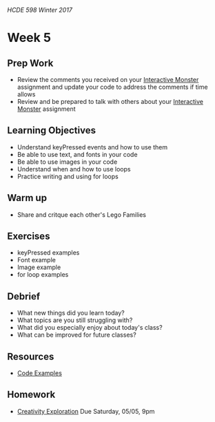 _HCDE 598 Winter 2017_

# Week 5

## Prep Work
* Review the comments you received on your [Interactive Monster](../week4/homework/interactive-monster.md) assignment and update your code to address the comments if time allows
* Review and be prepared to talk with others about your [Interactive Monster](../week4/homework/interactive-monster.md) assignment

## Learning Objectives
* Understand keyPressed events and how to use them
* Be able to use text, and fonts in your code
* Be able to use images in your code
* Understand when and how to use loops
* Practice writing and using for loops

## Warm up
* Share and critque each other's Lego Families

## Exercises
* keyPressed examples
* Font example
* Image example
* for loop examples

## Debrief
* What new things did you learn today?
* What topics are you still struggling with?
* What did you especially enjoy about today's class?
* What can be improved for future classes?

## Resources
* [Code Examples](code)

## Homework
* [Creativity Exploration](homework/creativity-exploration.md) Due Saturday, 05/05, 9pm
